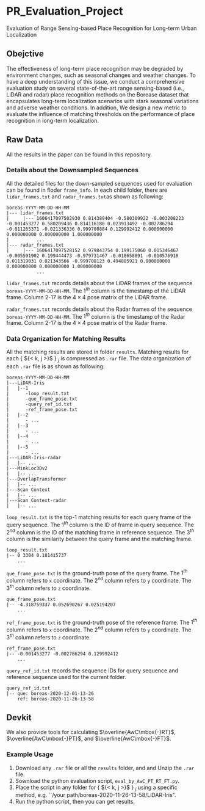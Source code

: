 # PR_Evaluation_Project
Evaluation of Range Sensing-based Place Recognition for Long-term Urban Localization

## Obejctive
The effectiveness of long-term place recognition may be degraded by environment changes, such as seasonal changes and weather changes. To have a deep understanding of this issue, we conduct a comprehensive evaluation study on several state-of-the-art range sensing-based (i.e., LiDAR and radar) place recognition methods on the Borease dataset that encapsulates long-term localization scenarios with stark seasonal variations and adverse weather conditions. In addition, We design a new metric to evaluate the influence of matching thresholds on the performance of place recognition in long-term localization.

## Raw Data
All the results in the paper can be found in this repository.

### Details about the Downsampled Sequences
All the detailed files for the down-sampled sequences used for evaluation can be found in floder `frame_info`. In each child folder, there are `lidar_frames.txt` and `radar_frames.txt`as shown as following:

```text
boreas-YYYY-MM-DD-HH-MM
|--- lidar_frames.txt
|     |--- 1606417097502930 0.814389404 -0.580309922 -0.003208223 -0.001453277 0.580209436 0.814116180 0.023913492 -0.002786294 -0.011265371 -0.021336336 0.999708884 0.129992412 0.000000000 0.000000000 0.000000000 1.000000000 
|          ...
|--- radar_frames.txt
|     |--- 1606417097528152 0.979843754 0.199175060 0.015346467 -0.005591902 0.199444473 -0.979731467 -0.018658891 -0.010576910 0.011319031 0.021343566 -0.999708123 0.494885921 0.000000000 0.000000000 0.000000000 1.000000000 
           ...
```

`lidar_frames.txt` records details about the LiDAR frames of the sequence `boreas-YYYY-MM-DD-HH-MM`. The $1^{th}$ column is the timestamp of the LiDAR frame. Column 2-17 is the $4 \times 4$ pose matrix of the LiDAR frame.

`radar_frames.txt` records details about the Radar frames of the sequence `boreas-YYYY-MM-DD-HH-MM`. The $1^{th}$ column is the timestamp of the Radar frame. Column 2-17 is the $4 \times 4$ pose matrix of the Radar frame.

### Data Organization for Matching Results

All the matching results are stored in folder `results`. Matching results for each { $\{< k, j >}$ } $_j$ is compressed as `.rar` file. The data organization of each `.rar` file is as shown as following: 

```text
boreas-YYYY-MM-DD-HH-MM
|---LiDAR-Iris
|   |--1
|      -loop_result.txt
|      -que_frame_pose.txt
|      -query_ref_id.txt
|      -ref_frame_pose.txt
|   |--2
|      - ...
|   |--3
|      - ...
|   |--4
|      - ...
|   |--5
|      - ...
|---LiDAR-Iris-radar
|   |-- ...
|---MinkLoc3Dv2
|   |-- ...
|---OverlapTransformer
|   |-- ...
|---Scan Context
|   |-- ...
|---Scan Context-radar
|   |-- ...
```

`loop_result.txt` is the top-1 matching results for each query frame of the query sequence. The $1^{th}$ column is the ID of frame in query sequence. The $2^{nd}$ column is the ID of the matching frame in reference sequence. The $3^{th}$ column is the similarity between the query frame and the matching frame.
```text
loop_result.txt
|-- 0 3304 0.181415737
    ...
```

`que_frame_pose.txt` is the ground-truth pose of the query frame. The $1^{th}$ column refers to `x` coordinate. The $2^{nd}$ column refers to `y` coordinate. The $3^{th}$ column refers to `z` coordinate. 
```text
que_frame_pose.txt
|-- -4.318759337 0.052690267 0.025194207
    ...
```

`ref_frame_pose.txt` is the ground-truth pose of the reference frame. The $1^{th}$ column refers to `x` coordinate. The $2^{nd}$ column refers to `y` coordinate. The $3^{th}$ column refers to `z` coordinate. 
```text
ref_frame_pose.txt
|-- -0.001453277 -0.002786294 0.129992412
    ...
```

`query_ref_id.txt` records the sequence IDs for query sequence and reference sequence used for the current folder. 
```text
query_ref_id.txt
|-- que: boreas-2020-12-01-13-26
    ref: boreas-2020-11-26-13-58
```

## Devkit 
We also provide tools for calculating $\overline{AwC\mbox{-}RT}$, $\overline{AwC\mbox{-}PT}$, and $\overline{AwC\mbox{-}FT}$.

### Example Usage
1) Download any `.rar` file or all the `results` folder, and and Unzip the `.rar` file.
2) Sownload the python evaluation script, `eval_by_AwC_PT_RT_FT.py`.
3) Place the script in any folder for { $\{< k, j >}$ } $_j$ using a specific method, e.g. ``/your path/boreas-2020-11-26-13-58/LiDAR-Iris".
4) Run the python script, then you can get results.
